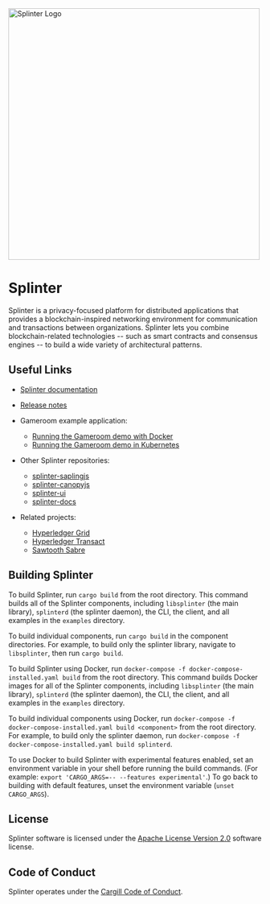<img alt="Splinter Logo" src="assets/splinter_logos_fulllogo_gradientblack.svg" width="500">

# Splinter

Splinter is a privacy-focused platform for distributed applications that
provides a blockchain-inspired networking environment for communication and
transactions between organizations. Splinter lets you combine blockchain-related
technologies -- such as smart contracts and consensus engines -- to build a wide
variety of architectural patterns.

## Useful Links

* [Splinter documentation](https://github.com/Cargill/splinter-docs/blob/master/docs/index.md)

* [Release notes](RELEASE_NOTES.md)

* Gameroom example application:
    - [Running the Gameroom demo with
      Docker](https://github.com/Cargill/splinter/tree/master/examples/gameroom/README.md)
    - [Running the Gameroom demo in
      Kubernetes](https://github.com/Cargill/splinter/blob/master/docker/kubernetes/README.md)


* Other Splinter repositories:
    - [splinter-saplingjs](https://github.com/Cargill/splinter-saplingjs)
    - [splinter-canopyjs](https://github.com/Cargill/splinter-canopyjs)
    - [splinter-ui](https://github.com/Cargill/splinter-ui)
    - [splinter-docs](https://github.com/Cargill/splinter-docs)


* Related projects:

    - [Hyperledger Grid](https://github.com/hyperledger/grid/)
    - [Hyperledger Transact](https://github.com/hyperledger/transact/)
    - [Sawtooth Sabre](https://github.com/hyperledger/sawtooth-sabre/)


## Building Splinter

To build Splinter, run `cargo build` from the root directory. This command
builds all of the Splinter components, including `libsplinter` (the main
library), `splinterd` (the splinter daemon), the CLI, the client, and all
examples in the `examples` directory.

To build individual components, run `cargo build` in the component directories.
For example, to build only the splinter library, navigate to
`libsplinter`, then run `cargo build`.

To build Splinter using Docker, run
`docker-compose -f docker-compose-installed.yaml build` from the root
directory. This command builds Docker images for all of the Splinter
components, including `libsplinter` (the main library), `splinterd`
(the splinter daemon), the CLI, the client, and all examples in the `examples`
directory.

To build individual components using Docker, run
`docker-compose -f docker-compose-installed.yaml build <component>`
from the root directory. For example, to build only the splinter daemon,
run `docker-compose -f docker-compose-installed.yaml build splinterd`.

To use Docker to build Splinter with experimental features enabled, set an
environment variable in your shell before running the build commands. (For
example: `export 'CARGO_ARGS=-- --features experimental'`.) To go back to
building with default features, unset the environment variable
(`unset CARGO_ARGS`).

## License

Splinter software is licensed under the [Apache License Version 2.0](LICENSE)
software license.

## Code of Conduct

Splinter operates under the [Cargill Code of Conduct](https://github.com/Cargill/code-of-conduct/blob/master/code-of-conduct.md).
